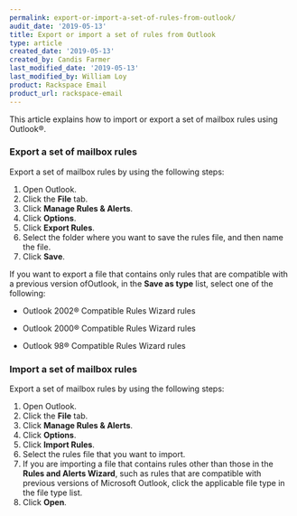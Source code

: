 ```yaml
---
permalink: export-or-import-a-set-of-rules-from-outlook/
audit_date: '2019-05-13'
title: Export or import a set of rules from Outlook
type: article
created_date: '2019-05-13'
created_by: Candis Farmer
last_modified_date: '2019-05-13'
last_modified_by: William Loy
product: Rackspace Email
product_url: rackspace-email
---
```


This article explains how to import or export a set of mailbox rules using Outlook&reg;.

### Export a set of mailbox rules

Export a set of mailbox rules by using the following steps:

1. Open Outlook.
2. Click the **File** tab.
3. Click **Manage Rules & Alerts**.
4. Click **Options**.
5. Click **Export Rules**.
6. Select the folder where you want to save the rules file, and then name the file.
7. Click **Save**.

If you want to export a file that contains only rules that are compatible with a previous version ofOutlook, in the **Save as type** list, select one of the following:

 - Outlook 2002&reg; Compatible Rules Wizard rules

 - Outlook 2000&reg; Compatible Rules Wizard rules
 
 - Outlook 98&reg; Compatible Rules Wizard rules

### Import a set of mailbox rules

Export a set of mailbox rules by using the following steps:

1. Open Outlook.
2. Click the **File** tab.
3. Click **Manage Rules & Alerts**.
4. Click **Options**.
5. Click **Import Rules**.
6. Select the rules file that you want to import.
7. If you are importing a file that contains rules other than those in the **Rules and Alerts Wizard**, such as rules that are compatible with previous versions of Microsoft Outlook, click the applicable file type in the file type list.
8. Click **Open**.
